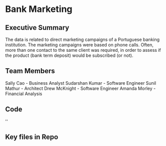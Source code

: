 # Bank Marketing

## Executive Summary
The data is related to direct marketing campaigns of a Portuguese banking institution. The marketing campaigns were based on phone calls. Often, more than one contact to the same client was required, in order to assess if the product (bank term deposit) would be subscribed (or not).

## Team Members
Sally Cao - Business Analyst
Sudarshan Kumar - Software Engineer
Sunil Mathur - Architect
Drew McKnight - Software Engineer
Amanda Morley - Financial Analysis

## Code
''

## Key files in Repo
